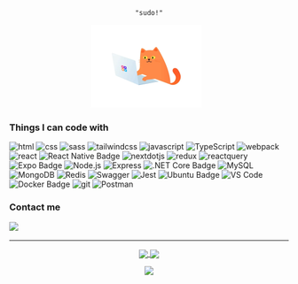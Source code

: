 <div align="center">
  <pre><code>"sudo!"</code></pre>
  <img src="./cat.webp" width="200px" height="150px" style="margin-right: 10px;" />
</div>

<h3>Things I can code with</h3>
<p>
  <img alt="html" src="https://img.shields.io/badge/-HTML5-E34F26.svg?style=flat-square&logo=html5&logoColor=white" />
  <img alt="css" src="https://img.shields.io/badge/-CSS3-1572B6.svg?style=flat-square&logo=css3&logoColor=white" />
  <img alt="sass" src="https://img.shields.io/badge/-Sass-CC6699.svg?style=flat-square&logo=sass&logoColor=white" />
  <img alt="tailwindcss" src="https://img.shields.io/badge/-Tailwind%20CSS-4285F4.svg?style=flat-square&logo=tailwindcss&logoColor=white" />
  <img alt="javascript" src="https://img.shields.io/badge/-JavaScript-F7DF1E.svg?style=flat-square&logo=javaScript&logoColor=black" />
  <img alt="TypeScript" src="https://img.shields.io/badge/-TypeScript-3178C6.svg?style=flat-square&logo=TypeScript&logoColor=white" />
  <img alt="webpack" src="https://img.shields.io/badge/-Webpack-8DD6F9.svg?style=flat-square&logo=webpack&logoColor=black" />
  <img alt="react" src="https://img.shields.io/badge/-React-61DAFB.svg?style=flat-square&logo=react&logoColor=black" />
  <img src="https://img.shields.io/badge/-React%20Native-20232A.svg?style=flat-square&logo=react&logoColor=61DAFB" alt="React Native Badge"/>
  <img alt="nextdotjs" src="https://img.shields.io/badge/-Next.js-000000.svg?style=flat-square&logo=nextdotjs&logoColor=white" />
  <img alt="redux" src="https://img.shields.io/badge/-Redux%20Toolkit-764ABC.svg?style=flat-square&logo=redux&logoColor=white" />
  <img alt="reactquery" src="https://img.shields.io/badge/-React%20Query-FF4154.svg?style=flat-square&logo=reactquery&logoColor=white" />
  <img src="https://img.shields.io/badge/-Expo-000020.svg?style=flat-square&logo=expo&logoColor=white" alt="Expo Badge"/>
  <img alt="Node.js" src="https://img.shields.io/badge/-Node.js-339933.svg?style=flat-square&logo=node.js&logoColor=white" />
  <img alt="Express" src="https://img.shields.io/badge/-Express-000000.svg?style=flat-square&logo=express&logoColor=white" />
  <img src="https://img.shields.io/badge/.NET%20Core-512BD4.svg?style=flat-square&logo=.net&logoColor=white" alt=".NET Core Badge"/>
  <img alt="MySQL" src="https://img.shields.io/badge/-MySQL-4479A1.svg?style=flat-square&logo=mysql&logoColor=white" />
  <img alt="MongoDB" src="https://img.shields.io/badge/-MongoDB-47A248.svg?style=flat-square&logo=mongodb&logoColor=white" />
  <img alt="Redis" src="https://img.shields.io/badge/-Redis-DC382D.svg?style=flat-square&logo=redis&logoColor=white" />
  <img alt="Swagger" src="https://img.shields.io/badge/-Swagger-85EA2D.svg?style=flat-square&logo=Swagger&logoColor=black" />
  <img alt="Jest" src="https://img.shields.io/badge/-Jest-C21325.svg?style=flat-square&logo=jest&logoColor=white" />
  <img src="https://img.shields.io/badge/-Ubuntu-E95420.svg?style=flat-square&logo=ubuntu&logoColor=white" alt="Ubuntu Badge"/>
  <img alt="VS Code" src="https://img.shields.io/badge/VS%20Code-007ACC.svg?&style=flat-square&logo=visual-studio-code&logoColor=white" />
  <img src="https://img.shields.io/badge/-Docker-2496ED.svg?style=flat-square&logo=docker&logoColor=white" alt="Docker Badge"/>
  <img alt="git" src="https://img.shields.io/badge/-Git-F05032.svg?style=flat-square&logo=git&logoColor=white" />
  <img alt="Postman" src="https://img.shields.io/badge/-Postman-FF6C37.svg?style=flat-square&logo=postman&logoColor=white" />
</p>


<h3>Contact me</h3>
<p>
  <a href="https://t.me/duckgo_24" target="_blank">
    <img src="https://img.shields.io/badge/-Telegram-26A5E4.svg?style=flat-square&logo=telegram&logoColor=white" />
  </a>
</p>

<hr>

<p align="center">
  <a href="https://github.com/duckgo24">
    <img width="400px" align="center" src="https://github-readme-stats.vercel.app/api?username=duckgo24&show_icons=true&theme=dark&count_private=true&hide_border=true&text_color=ffffff&icon_color=FCAF3C&title_color=FF0066&bg_color=001122" />
  </a>
  <a href="https://github.com/duckgo24">
    <img align="center" src="https://github-readme-stats.vercel.app/api/top-langs/?username=duckgo24&layout=compact&theme=dark&langs_count=6&hide_border=true&text_color=ffffff&title_color=FF0066&bg_color=001122" />
  </a>
</p>

<p align="center">
  <a href="https://u8views.com/github/duckgo24">
    <img src="https://u8views.com/api/v1/github/profiles/156434800/views/day-week-month-total-count.svg" />
  </a>
</p>
